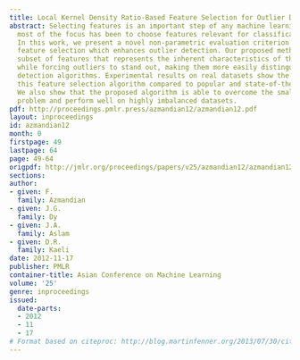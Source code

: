 ```yaml
---
title: Local Kernel Density Ratio-Based Feature Selection for Outlier Detection
abstract: Selecting features is an important step of any machine learning task, though
  most of the focus has been to choose features relevant for classification and regression.
  In this work, we present a novel non-parametric evaluation criterion for filter-based
  feature selection which enhances outlier detection. Our proposed method seeks the
  subset of features that represents the inherent characteristics of the normal dataset
  while forcing outliers to stand out, making them more easily distinguished by outlier
  detection algorithms. Experimental results on real datasets show the advantage of
  this feature selection algorithm compared to popular and state-of-the-art methods.
  We also show that the proposed algorithm is able to overcome the small sample space
  problem and perform well on highly imbalanced datasets.
pdf: http://proceedings.pmlr.press/azmandian12/azmandian12.pdf
layout: inproceedings
id: azmandian12
month: 0
firstpage: 49
lastpage: 64
page: 49-64
origpdf: http://jmlr.org/proceedings/papers/v25/azmandian12/azmandian12.pdf
sections: 
author:
- given: F.
  family: Azmandian
- given: J.G.
  family: Dy
- given: J.A.
  family: Aslam
- given: D.R.
  family: Kaeli
date: 2012-11-17
publisher: PMLR
container-title: Asian Conference on Machine Learning
volume: '25'
genre: inproceedings
issued:
  date-parts:
  - 2012
  - 11
  - 17
# Format based on citeproc: http://blog.martinfenner.org/2013/07/30/citeproc-yaml-for-bibliographies/
---
```

